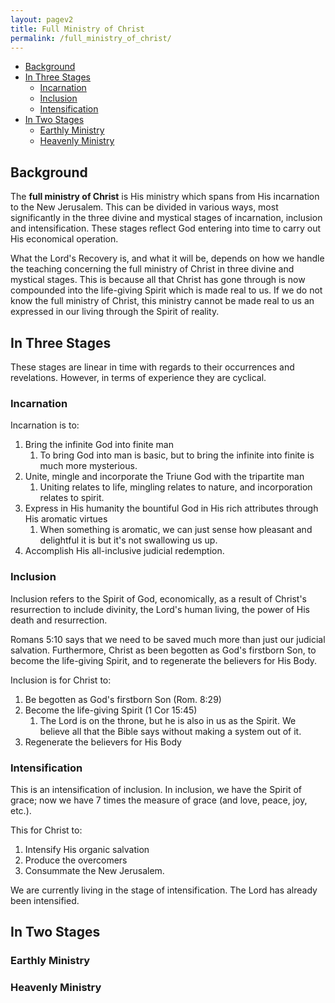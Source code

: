 ```yaml
---
layout: pagev2
title: Full Ministry of Christ
permalink: /full_ministry_of_christ/
---
```

- [Background](#background)
- [In Three Stages](#in-three-stages)
  - [Incarnation](#incarnation)
  - [Inclusion](#inclusion)
  - [Intensification](#intensification)
- [In Two Stages](#in-two-stages)
  - [Earthly Ministry](#earthly-ministry)
  - [Heavenly Ministry](#heavenly-ministry)

## Background

The **full ministry of Christ** is His ministry which spans from His incarnation to the New Jerusalem. This can be divided in various ways, most significantly in the three divine and mystical stages of incarnation, inclusion and intensification. These stages reflect God entering into time to carry out His economical operation.

What the Lord's Recovery is, and what it will be, depends on how we handle the teaching concerning the full ministry of Christ in three divine and mystical stages. This is because all that Christ has gone through is now compounded into the life-giving Spirit which is made real to us. If we do not know the full ministry of Christ, this ministry cannot be made real to us an expressed in our living through the Spirit of reality.

## In Three Stages

These stages are linear in time with regards to their occurrences and revelations. However, in terms of experience they are cyclical.

### Incarnation

Incarnation is to: 

1. Bring the infinite God into finite man
   1. To bring God into man is basic, but to bring the infinite into finite is much more mysterious.
2. Unite, mingle and incorporate the Triune God with the tripartite man
   1. Uniting relates to life, mingling relates to nature, and incorporation relates to spirit. 
3. Express in His humanity the bountiful God in His rich attributes through His aromatic virtues
   1. When something is aromatic, we can just sense how pleasant and delightful it is but it's not swallowing us up.
4. Accomplish His all-inclusive judicial redemption.

### Inclusion

Inclusion refers to the Spirit of God, economically, as a result of Christ's resurrection to include divinity, the Lord's human living, the power of His death and resurrection.

Romans 5:10 says that we need to be saved much more than just our judicial salvation. Furthermore, Christ as been begotten as God's firstborn Son, to become the life-giving Spirit, and to regenerate the believers for His Body.

Inclusion is for Christ to:
1. Be begotten as God's firstborn Son (Rom. 8:29)
2. Become the life-giving Spirit (1 Cor 15:45)
   1. The Lord is on the throne, but he is also in us as the Spirit. We believe all that the Bible says without making a system out of it.
3. Regenerate the believers for His Body

### Intensification

This is an intensification of inclusion. In inclusion, we have the Spirit of grace; now we have 7 times the measure of grace (and love, peace, joy, etc.). 

This for Christ to:
1. Intensify His organic salvation
2. Produce the overcomers
3. Consummate the New Jerusalem.

We are currently living in the stage of intensification. The Lord has already been intensified.

## In Two Stages

### Earthly Ministry

### Heavenly Ministry